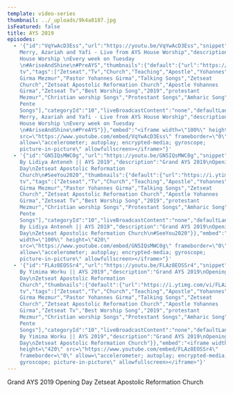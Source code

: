 ```yaml
---
template: video-series
thumbnail: ../_uploads/9k4a8187.jpg
isFeatured: false
title: AYS 2019
episodes:
  - '{"id":"VqYwAcD3Ess","url":"https://youtu.be/VqYwAcD3Ess","snippet":{"publishedAt":"2020-06-29T14:25:06Z","channelId":"UCMo33JDmBy8iYtFYJ26rlCQ","title":"Betishu,
    Merry, Azariah and Yafi - Live from AYS House Worship","description":"AYS
    House Worship \nEvery week on Tuesday
    \n#AriseAndShine\n#PreAYS","thumbnails":{"default":{"url":"https://i.ytimg.com/vi/VqYwAcD3Ess/default.jpg","width":120,"height":90},"medium":{"url":"https://i.ytimg.com/vi/VqYwAcD3Ess/mqdefault.jpg","width":320,"height":180},"high":{"url":"https://i.ytimg.com/vi/VqYwAcD3Ess/hqdefault.jpg","width":480,"height":360},"standard":{"url":"https://i.ytimg.com/vi/VqYwAcD3Ess/sddefault.jpg","width":640,"height":480},"maxres":{"url":"https://i.ytimg.com/vi/VqYwAcD3Ess/maxresdefault.jpg","width":1280,"height":720}},"channelTitle":"Zetseat
    tv","tags":["Zetseat","Tv","Church","Teaching","Apostle","Yohannes","Girma","Joye","Johnny","Prophet","Man","of","God","Yohannes
    Girma Mezmur","Pastor Yohannes Girma","Talking Songs","Zetseat
    Church","Zetseat Apostolic Reformation Church","Apostle Yohannes
    Girma","Zetseat Tv","Best Worship Song","2019","protestant
    Mezmur","Christian worship Songs","Protestant Songs","Amharic Song","Best
    Pente
    Songs"],"categoryId":"10","liveBroadcastContent":"none","defaultLanguage":"en","localized":{"title":"Betishu,
    Merry, Azariah and Yafi - Live from AYS House Worship","description":"AYS
    House Worship \nEvery week on Tuesday
    \n#AriseAndShine\n#PreAYS"}},"embed":"<iframe width=\"100%\" height=\"420\"
    src=\"https://www.youtube.com/embed/VqYwAcD3Ess\" frameborder=\"0\"
    allow=\"accelerometer; autoplay; encrypted-media; gyroscope;
    picture-in-picture\" allowfullscreen></iframe>"}'
  - '{"id":"GN5IQsMWC0g","url":"https://youtu.be/GN5IQsMWC0g","snippet":{"publishedAt":"2020-01-05T19:24:45Z","channelId":"UCMo33JDmBy8iYtFYJ26rlCQ","title":"Sitotaye
    By Lidiya Anteneh || AYS 2019","description":"Grand AYS 2019\nOpening
    Day\nZetseat Apostolic Reformation
    Church\n#SeeYou2020","thumbnails":{"default":{"url":"https://i.ytimg.com/vi/GN5IQsMWC0g/default.jpg","width":120,"height":90},"medium":{"url":"https://i.ytimg.com/vi/GN5IQsMWC0g/mqdefault.jpg","width":320,"height":180},"high":{"url":"https://i.ytimg.com/vi/GN5IQsMWC0g/hqdefault.jpg","width":480,"height":360},"standard":{"url":"https://i.ytimg.com/vi/GN5IQsMWC0g/sddefault.jpg","width":640,"height":480},"maxres":{"url":"https://i.ytimg.com/vi/GN5IQsMWC0g/maxresdefault.jpg","width":1280,"height":720}},"channelTitle":"Zetseat
    tv","tags":["Zetseat","Tv","Church","Teaching","Apostle","Yohannes","Girma","Joye","Johnny","Prophet","Man","of","God","Yohannes
    Girma Mezmur","Pastor Yohannes Girma","Talking Songs","Zetseat
    Church","Zetseat Apostolic Reformation Church","Apostle Yohannes
    Girma","Zetseat Tv","Best Worship Song","2019","protestant
    Mezmur","Christian worship Songs","Protestant Songs","Amharic Song","Best
    Pente
    Songs"],"categoryId":"10","liveBroadcastContent":"none","defaultLanguage":"en","localized":{"title":"Sitotaye
    By Lidiya Anteneh || AYS 2019","description":"Grand AYS 2019\nOpening
    Day\nZetseat Apostolic Reformation Church\n#SeeYou2020"}},"embed":"<iframe
    width=\"100%\" height=\"420\"
    src=\"https://www.youtube.com/embed/GN5IQsMWC0g\" frameborder=\"0\"
    allow=\"accelerometer; autoplay; encrypted-media; gyroscope;
    picture-in-picture\" allowfullscreen></iframe>"}'
  - '{"id":"FLAz8EOSSr4","url":"https://youtu.be/FLAz8EOSSr4","snippet":{"publishedAt":"2020-02-04T06:04:55Z","channelId":"UCMo33JDmBy8iYtFYJ26rlCQ","title":"Poem
    By Yimima Worku || AYS 2019","description":"Grand AYS 2019\nOpening
    Day\nZetseat Apostolic Reformation
    Church","thumbnails":{"default":{"url":"https://i.ytimg.com/vi/FLAz8EOSSr4/default.jpg","width":120,"height":90},"medium":{"url":"https://i.ytimg.com/vi/FLAz8EOSSr4/mqdefault.jpg","width":320,"height":180},"high":{"url":"https://i.ytimg.com/vi/FLAz8EOSSr4/hqdefault.jpg","width":480,"height":360},"standard":{"url":"https://i.ytimg.com/vi/FLAz8EOSSr4/sddefault.jpg","width":640,"height":480},"maxres":{"url":"https://i.ytimg.com/vi/FLAz8EOSSr4/maxresdefault.jpg","width":1280,"height":720}},"channelTitle":"Zetseat
    tv","tags":["Zetseat","Tv","Church","Teaching","Apostle","Yohannes","Girma","Joye","Johnny","Prophet","Man","of","God","Yohannes
    Girma Mezmur","Pastor Yohannes Girma","Talking Songs","Zetseat
    Church","Zetseat Apostolic Reformation Church","Apostle Yohannes
    Girma","Zetseat Tv","Best Worship Song","2019","protestant
    Mezmur","Christian worship Songs","Protestant Songs","Amharic Song","Best
    Pente
    Songs"],"categoryId":"10","liveBroadcastContent":"none","defaultLanguage":"en","localized":{"title":"Poem
    By Yimima Worku || AYS 2019","description":"Grand AYS 2019\nOpening
    Day\nZetseat Apostolic Reformation Church"}},"embed":"<iframe width=\"100%\"
    height=\"420\" src=\"https://www.youtube.com/embed/FLAz8EOSSr4\"
    frameborder=\"0\" allow=\"accelerometer; autoplay; encrypted-media;
    gyroscope; picture-in-picture\" allowfullscreen></iframe>"}'
---
```

Grand AYS 2019 Opening Day Zetseat Apostolic Reformation Church
